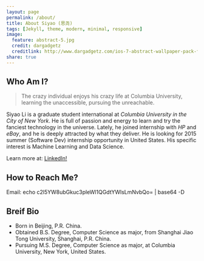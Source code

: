 ```yaml
---
layout: page
permalink: /about/
title: About Siyao (思尧)
tags: [Jekyll, theme, modern, minimal, responsive]
image:
  feature: abstract-5.jpg
  credit: dargadgetz
  creditlink: http://www.dargadgetz.com/ios-7-abstract-wallpaper-pack-for-iphone-5-and-ipod-touch-retina/
share: true
---
```

## Who Am I?
>The crazy individual enjoys his crazy life at Columbia University, learning the unaccessible, pursuing the unreachable.

Siyao Li is a graduate student international at *Columbia University in the City of New York*. He is full of passion and energy to learn and try the fanciest technology in the universe. Lately, he joined internship with *HP* and *eBay*, and he is deeply attracted by what they deliver. 
He is looking for 2015 summer (Software Dev) internship opportunity in United States.
His specific interest is Machine Learning and Data Science. 

Learn more at: <a href="http://lnkd.in/bYbxPKm" class="btn btn-info">LinkedIn!</a>

## How to Reach Me?
Email: echo c2l5YW8ubGkuc3pleWl1QGdtYWlsLmNvbQo= | base64 -D

## Breif Bio
* Born in Beijing, P.R. China.
* Obtained B.S. Degree, Computer Science as major, from Shanghai Jiao Tong University, Shanghai, P.R. China.
* Pursuing M.S. Degree, Computer Science as major, at Columbia University, New York, United States.

